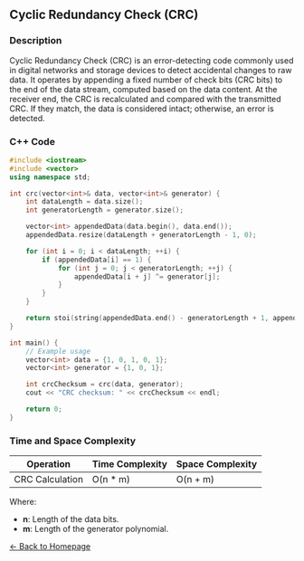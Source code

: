 ## Cyclic Redundancy Check (CRC)

### Description
Cyclic Redundancy Check (CRC) is an error-detecting code commonly used in digital networks and storage devices to detect accidental changes to raw data. It operates by appending a fixed number of check bits (CRC bits) to the end of the data stream, computed based on the data content. At the receiver end, the CRC is recalculated and compared with the transmitted CRC. If they match, the data is considered intact; otherwise, an error is detected.

### C++ Code

```cpp
#include <iostream>
#include <vector>
using namespace std;

int crc(vector<int>& data, vector<int>& generator) {
    int dataLength = data.size();
    int generatorLength = generator.size();

    vector<int> appendedData(data.begin(), data.end());
    appendedData.resize(dataLength + generatorLength - 1, 0);

    for (int i = 0; i < dataLength; ++i) {
        if (appendedData[i] == 1) {
            for (int j = 0; j < generatorLength; ++j) {
                appendedData[i + j] ^= generator[j];
            }
        }
    }

    return stoi(string(appendedData.end() - generatorLength + 1, appendedData.end()), nullptr, 2);
}

int main() {
    // Example usage
    vector<int> data = {1, 0, 1, 0, 1};
    vector<int> generator = {1, 0, 1};

    int crcChecksum = crc(data, generator);
    cout << "CRC checksum: " << crcChecksum << endl;

    return 0;
}
```
### Time and Space Complexity

| Operation         | Time Complexity                  | Space Complexity         |
|-------------------|----------------------------------|--------------------------|
| CRC Calculation   | O(n * m)                          | O(n + m)                 |

Where:
- **n**: Length of the data bits.
- **m**: Length of the generator polynomial.

[← Back to Homepage](https://mehwishferoz.github.io/)

